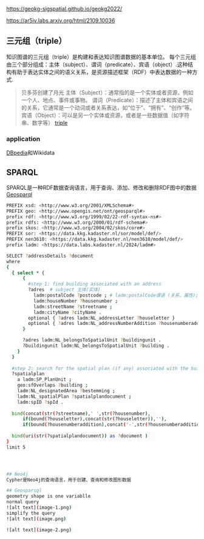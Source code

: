 https://geokg-sigspatial.github.io/geokg2022/

https://ar5iv.labs.arxiv.org/html/2109.10036
## 三元组（triple）
知识图谱的三元组（triple）是构建和表达知识图谱数据的基本单位。
每个三元组由三个部分组成：主体（subject）、谓词（predicate）、宾语（object）.这种结构有助于表达实体之间的语义关系，是资源描述框架（RDF）中表达数据的一种方式.
>贝多芬创建了月光
主体（Subject）：通常指的是一个实体或者资源，例如一个人、地点、事件或事物。
谓词（Predicate）：描述了主体和宾语之间的关系，它通常是一个动词或者关系表达，如“位于”、“拥有”、“创作”等。
宾语（Object）：可以是另一个实体或资源，或者是一些数据值（如字符串、数字等）
[triple](https://docs.triply.cc/)


### application
[DBpedia](https://www.dbpedia.org/)和Wikidata


## SPARQL
SPARQL是一种RDF数据查询语言，用于查询、添加、修改和删除RDF图中的数据<br>
[Geosparql](https://opengeospatial.github.io/ogc-geosparql/)


```bash
PREFIX xsd: <http://www.w3.org/2001/XMLSchema#>
PREFIX geo: <http://www.opengis.net/ont/geosparql#>
prefix rdf: <http://www.w3.org/1999/02/22-rdf-syntax-ns#>
prefix rdfs: <http://www.w3.org/2000/01/rdf-schema#>
prefix skos: <http://www.w3.org/2004/02/skos/core#>
PREFIX sor: <https://data.kkg.kadaster.nl/sor/model/def/>
PREFIX nen3610: <https://data.kkg.kadaster.nl/nen3610/model/def/>
prefix ladm: <https://data.labs.kadaster.nl/2024/ladm#>

SELECT ?addressDetails ?document
where 
{
  { select * {
      {
        #step 1: find building associated with an address
        ?adres  # subject 主体(实体)
          ladm:postalCode ?postcode ; # ladm:postalCode谓语 (关系，属性);?postcode object (客体，属性值，另一个实体)
          ladm:houseNumber ?housenumber ; 
		  ladm:streetName ?streetname ;
		  ladm:cityName ?cityName . 
        optional { ?adres ladm:NL_addressLetter ?houseletter }
        optional { ?adres ladm:NL_addressNumberAddition ?housenumberaddition }
      }

      ?adres ladm:NL_belongsToSpatialUnit ?buildingunit .
      ?buildingunit ladm:NL_belongsToSpatialUnit ?building .
    }
  }
  
  #step 2: search for the spatial plan (if any) associated with the building 
  ?spatialplan 
    a ladm:SP_PlanUnit ;
    geo:sfOverlaps ?building ;
	ladm:NL_designatedArea ?bestemming ;
	ladm:NL_spatialPlan ?spatialplandocument ;
 	ladm:spID ?spId .
  
  bind(concat(str(?streetname),' ',str(?housenumber),
      if(bound(?houseletter),concat(str(?houseletter)),''),
      if(bound(?housenumberaddition),concat('-',str(?housenumberaddition)),''),', ',str(?postcode),', ',str(?cityName)) as ?addressDetails)
  
  bind(uri(str(?spatialplandocument)) as ?document )
}
limit 5




## Neo4j
Cypher是Neo4j的查询语言，用于创建、查询和修改图形数据

## Geosparsql
geometry shape is one variablle
normal query
![alt text](image-1.png)
simplify the query
![alt text](image.png)

![alt text](image-2.png)